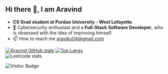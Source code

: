 <!-- ### Hi there 👋 -->

<!--
**aravind4799/aravind4799** is a ✨ _special_ ✨ repository because its `README.md` (this file) appears on your GitHub profile.--->

## Hi there 👋, I am Aravind
 
- **CS Grad student at Purdue University - West Lafayette**.
- 🔭 Cybersecurity enthusiast and a **Full-Stack Software Developer**, who is obsessed with the idea of improving himself.
- 📫 How to reach me araviku04@gmail.com


[![Aravind GitHub stats](https://github-readme-stats.vercel.app/api?username=aravind4799&show_icons=true&theme=radical
)](https://github.com/anuraghazra/github-readme-stats)
[![Top Langs](https://github-readme-stats.vercel.app/api/top-langs/?username=aravind4799&layout=compact)](https://github.com/anuraghazra/github-readme-stats)\
![Leetcode stats](https://leetcard.jacoblin.cool/aravind4799?theme=unicorn&font=Offside)

![Visitor Badge](https://visitor-badge.laobi.icu/badge?page_id=aravind4799_Github)
